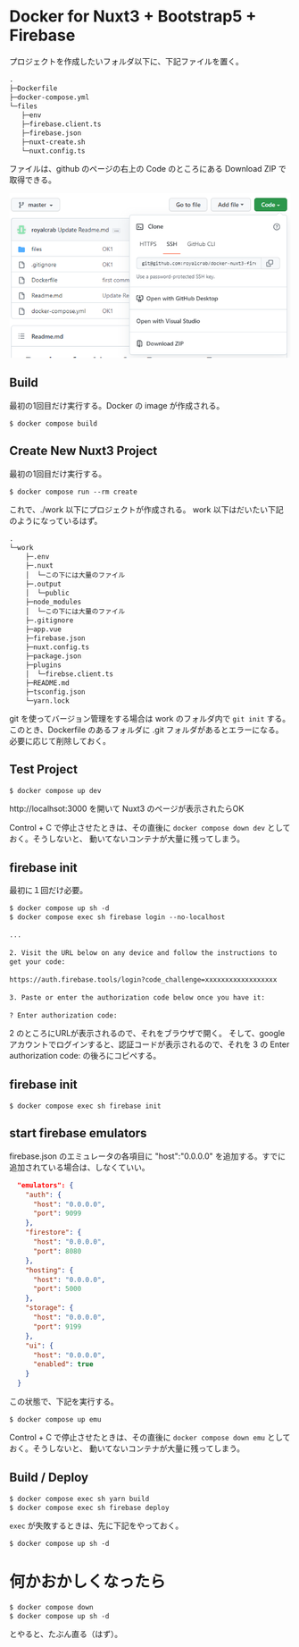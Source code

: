 # Docker for Nuxt3 + Bootstrap5 + Firebase 

プロジェクトを作成したいフォルダ以下に、下記ファイルを置く。

```
.
├─Dockerfile
├─docker-compose.yml
└─files
   ├─env
   ├─firebase.client.ts
   ├─firebase.json
   ├─nuxt-create.sh
   └─nuxt.config.ts
```

ファイルは、github のページの右上の Code のところにある Download ZIP で取得できる。

![Download ZIP](images/image1.png)

## Build

最初の1回目だけ実行する。Docker の image が作成される。

```
$ docker compose build
```

## Create New Nuxt3 Project

最初の1回目だけ実行する。

```
$ docker compose run --rm create
```

これで、./work 以下にプロジェクトが作成される。 work 以下はだいたい下記のようになっているはず。


```
.
└─work
    ├─.env
    ├─.nuxt
    │  └─この下には大量のファイル
    ├─.output
    │  └─public
    ├─node_modules
    │  └─この下には大量のファイル
    ├─.gitignore
    ├─app.vue
    ├─firebase.json
    ├─nuxt.config.ts
    ├─package.json
    ├─plugins
    │  └─firebse.client.ts
    ├─README.md
    ├─tsconfig.json
    └─yarn.lock
```

git を使ってバージョン管理をする場合は work のフォルダ内で `git init` する。
このとき、Dockerfile のあるフォルダに .git フォルダがあるとエラーになる。
必要に応じて削除しておく。

## Test Project

```
$ docker compose up dev
```

http://localhsot:3000 を開いて Nuxt3 のページが表示されたらOK

Control + C で停止させたときは、その直後に 
`docker compose down dev` としておく。そうしないと、
動いてないコンテナが大量に残ってしまう。

## firebase init

最初に１回だけ必要。

```
$ docker compose up sh -d
$ docker compose exec sh firebase login --no-localhost

...

2. Visit the URL below on any device and follow the instructions to get your code:

https://auth.firebase.tools/login?code_challenge=xxxxxxxxxxxxxxxxxx

3. Paste or enter the authorization code below once you have it:

? Enter authorization code:
```

2 のところにURLが表示されるので、それをブラウザで開く。
そして、google アカウントでログインすると、認証コードが表示されるので、それを 3 の
Enter authorization code: の後ろにコピペする。

## firebase init

```
$ docker compose exec sh firebase init
```

## start firebase emulators

firebase.json のエミュレータの各項目に "host":"0.0.0.0" を追加する。すでに追加されている場合は、しなくていい。

```firebase.json
  "emulators": {
    "auth": {
      "host": "0.0.0.0",
      "port": 9099
    },
    "firestore": {
      "host": "0.0.0.0",
      "port": 8080
    },
    "hosting": {
      "host": "0.0.0.0",
      "port": 5000
    },
    "storage": {
      "host": "0.0.0.0",
      "port": 9199
    },
    "ui": {
      "host": "0.0.0.0",
      "enabled": true
    }
  }
```

この状態で、下記を実行する。

```
$ docker compose up emu
```

Control + C で停止させたときは、その直後に 
`docker compose down emu` としておく。そうしないと、
動いてないコンテナが大量に残ってしまう。

## Build / Deploy

```
$ docker compose exec sh yarn build
$ docker compose exec sh firebase deploy
```

`exec` が失敗するときは、先に下記をやっておく。

```
$ docker compose up sh -d
```

# 何かおかしくなったら

```
$ docker compose down
$ docker compose up sh -d
```

とやると、たぶん直る（はず）。

